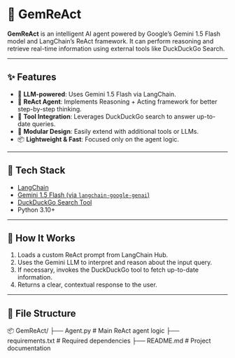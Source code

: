 # 🤖 GemReAct

**GemReAct** is an intelligent AI agent powered by Google’s Gemini 1.5 Flash model and LangChain’s ReAct framework. It can perform reasoning and retrieve real-time information using external tools like DuckDuckGo Search.

---

## ✨ Features

- 🧠 **LLM-powered**: Uses Gemini 1.5 Flash via LangChain.
- 🔁 **ReAct Agent**: Implements Reasoning + Acting framework for better step-by-step thinking.
- 🔎 **Tool Integration**: Leverages DuckDuckGo search to answer up-to-date queries.
- 🔧 **Modular Design**: Easily extend with additional tools or LLMs.
- 📦 **Lightweight & Fast**: Focused only on the agent logic.

---

## 🧰 Tech Stack

- [LangChain](https://www.langchain.com/)
- [Gemini 1.5 Flash (via `langchain-google-genai`)](https://ai.google.dev/)
- [DuckDuckGo Search Tool](https://pypi.org/project/duckduckgo-search/)
- Python 3.10+

---

## 🚀 How It Works

1. Loads a custom ReAct prompt from LangChain Hub.
2. Uses the Gemini LLM to interpret and reason about the input query.
3. If necessary, invokes the DuckDuckGo tool to fetch up-to-date information.
4. Returns a clear, contextual response to the user.

---

## 📁 File Structure

📦 GemReAct/
├── Agent.py # Main ReAct agent logic
├── requirements.txt # Required dependencies
├── README.md # Project documentation
